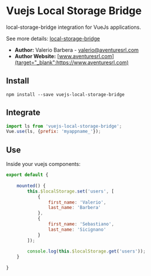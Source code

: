 # Vuejs Local Storage Bridge
local-storage-bridge integration for VueJs applications.

See more details: [local-storage-bridge](https://www.npmjs.com/package/local-storage-bridge)


- **Author:** Valerio Barbera - [valerio@aventuresrl.com](mailto:valerio@aventuresrl.com)
- **Author Website:** [www.aventuresrl.com](target="_blank":https://www.aventuresrl.com)


## Install
`npm install --save vuejs-local-storage-bridge`


## Integrate
```javascript
import ls from 'vuejs-local-storage-bridge';
Vue.use(ls, {prefix: 'myappname_'});
```


## Use
Inside your vuejs components:
```javascript
export default {
    
    mounted() {
        this.$localStorage.set('users', [
            {
                first_name: 'Valerio',
                last_name: 'Barbera'
            },
            {
                first_name: 'Sebastiano',
                last_name: 'Sicignano'
            }
        ]);
        
        console.log(this.$localStorage.get('users'));
    }
    
}
```
